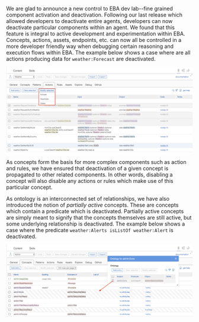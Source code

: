 We are glad to announce a new control to EBA dev lab--fine grained component activation and deactivation. Following our last release which allowed developers to deactivate entire agents, developers can now deactivate particular components within an agent. We found that this feature is integral to active development and experimentation within EBA. Concepts, actions, assets, endpoints, etc. can now all be controlled in a more developer friendly way when debugging certain reasoning and execution flows within EBA. The example below shows a case where are all actions producing data for `weather:Forecast` are deactivated.

[![Activation example](../activation.png "Watson Marketing Assistant powered by EBA")](../activation.png)

As concepts form the basis for more complex components such as action and rules, we have ensured that deactivation of a given concept is propagated to other related components. In other words, disabling a concept will also disable any actions or rules which make use of this particular concept. 

As ontology is an interconnected set of relationships, we have also introduced the notion of _partially active_ concepts. These are concepts which contain a predicate which is deactivated. Partially active concepts are simply meant to signify that the concepts themselves are still active, but some underlying relationship is deactivated. The example below shows a case where the predicate `weather:Alerts isListOf weather:Alert` is deactivated. 


[![Partial activation example](../partial-activation.png "Watson Marketing Assistant powered by EBA")](../partial-activation.png)

